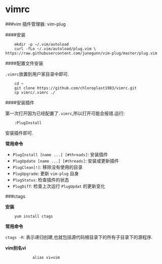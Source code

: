# vimrc


###vim 插件管理器: vim-plug

####安装

		mkdir -p ~/.vim/autoload
		curl -fLo ~/.vim/autoload/plug.vim \
    https://raw.githubusercontent.com/junegunn/vim-plug/master/plug.vim
    
####配置文件安装

`.vimrc`放置到用户家目录中即可.
		
		cd ~
		git clone https://github.com/chloroplast1983/vimrc.git 
		cp vimrc/.vimrc ./  
		
####安装插件

第一次打开因为已经配置了`.vimrc`,所以打开可能会报错.运行:

		:PlugInstall
		
安装插件即可.

**常用命令**

* `PlugInstall [name ...] [#threads]`: 安装插件
* `PlugUpdate [name ...] [#threads]`: 安装或更新插件
* `PlugClean[!]`: 移除没有使用的目录
* `PlugUpgrade`: 更新 `vim-plug` 自身
* `PlugStatus`: 检查插件的状态
* `PlugDiff`: 检查上次运行 `PlugUpdat` 的更新变化

###ctags

**安装**

		yum install ctags
		
**常用命令**

`ctags -R`: 表示递归创建,也就包括源代码根目录下的所有子目录下的源程序.



**vim别名vi**

                alias vi=vim
